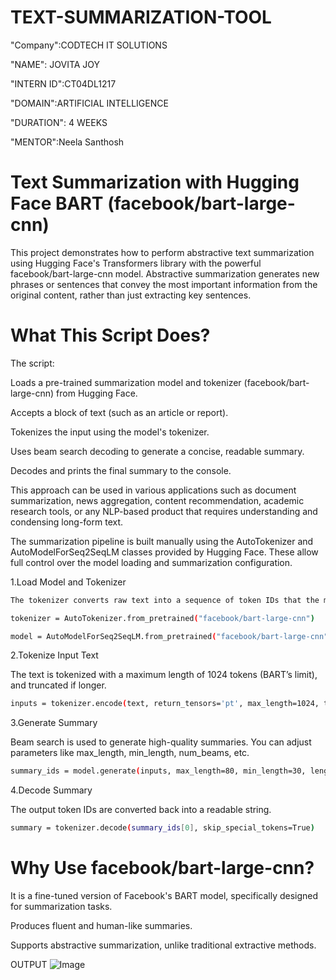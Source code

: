 # TEXT-SUMMARIZATION-TOOL
"Company":CODTECH IT SOLUTIONS

"NAME": JOVITA JOY

"INTERN ID":CT04DL1217

"DOMAIN":ARTIFICIAL INTELLIGENCE

"DURATION": 4 WEEKS

"MENTOR":Neela Santhosh 


# Text Summarization with Hugging Face BART (facebook/bart-large-cnn)

This project demonstrates how to perform abstractive text summarization using Hugging Face's Transformers library with the powerful facebook/bart-large-cnn model. Abstractive summarization generates new phrases or sentences that convey the most important information from the original content, rather than just extracting key sentences.

# What This Script Does?

The script:

Loads a pre-trained summarization model and tokenizer (facebook/bart-large-cnn) from Hugging Face.

Accepts a block of text (such as an article or report).

Tokenizes the input using the model's tokenizer.

Uses beam search decoding to generate a concise, readable summary.

Decodes and prints the final summary to the console.

This approach can be used in various applications such as document summarization, news aggregation, content recommendation, academic research tools, or any NLP-based product that requires understanding and condensing long-form text.

The summarization pipeline is built manually using the AutoTokenizer and AutoModelForSeq2SeqLM classes provided by Hugging Face. These allow full control over the model loading and summarization configuration.

1.Load Model and Tokenizer
```sh
The tokenizer converts raw text into a sequence of token IDs that the model can understand.

tokenizer = AutoTokenizer.from_pretrained("facebook/bart-large-cnn")

model = AutoModelForSeq2SeqLM.from_pretrained("facebook/bart-large-cnn")

```
2.Tokenize Input Text

The text is tokenized with a maximum length of 1024 tokens (BART’s limit), and truncated if longer.
```sh
inputs = tokenizer.encode(text, return_tensors='pt', max_length=1024, truncation=True)
```

3.Generate Summary

Beam search is used to generate high-quality summaries. You can adjust parameters like max_length, min_length, num_beams, etc.
```sh
summary_ids = model.generate(inputs, max_length=80, min_length=30, length_penalty=2.0, num_beams=4, early_stopping=True)
```

4.Decode Summary

The output token IDs are converted back into a readable string.
```sh
summary = tokenizer.decode(summary_ids[0], skip_special_tokens=True)
```


# Why Use facebook/bart-large-cnn?

It is a fine-tuned version of Facebook's BART model, specifically designed for summarization tasks.

Produces fluent and human-like summaries.

Supports abstractive summarization, unlike traditional extractive methods.

OUTPUT
![Image](https://github.com/user-attachments/assets/98493648-d186-467d-9eb9-74ec0a6137ca)



